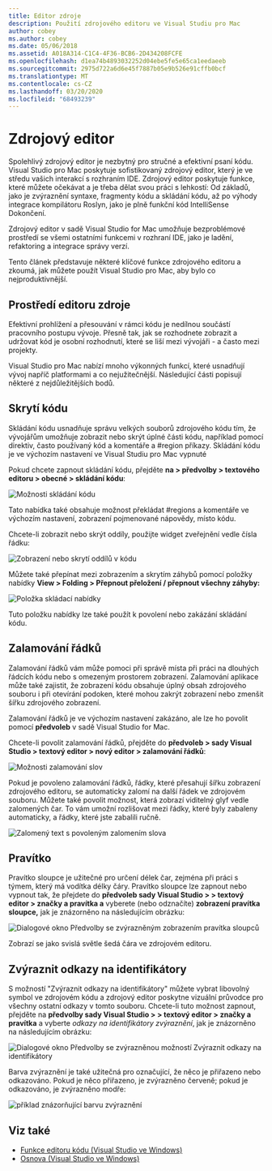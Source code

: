```yaml
---
title: Editor zdroje
description: Použití zdrojového editoru ve Visual Studiu pro Mac
author: cobey
ms.author: cobey
ms.date: 05/06/2018
ms.assetid: A018A314-C1C4-4F36-BCB6-2D434208FCFE
ms.openlocfilehash: d1ea74b4893032252d04ebe5fe5e65ca1eedaeeb
ms.sourcegitcommit: 2975d722a6d6e45f7887b05e9b526e91cffb0bcf
ms.translationtype: MT
ms.contentlocale: cs-CZ
ms.lasthandoff: 03/20/2020
ms.locfileid: "68493239"
---
```

# <a name="source-editor"></a>Zdrojový editor

Spolehlivý zdrojový editor je nezbytný pro stručné a efektivní psaní kódu. Visual Studio pro Mac poskytuje sofistikovaný zdrojový editor, který je ve středu vašich interakcí s rozhraním IDE. Zdrojový editor poskytuje funkce, které můžete očekávat a je třeba dělat svou práci s lehkostí: Od základů, jako je zvýraznění syntaxe, fragmenty kódu a skládání kódu, až po výhody integrace kompilátoru Roslyn, jako je plně funkční kód IntelliSense Dokončení.

Zdrojový editor v sadě Visual Studio for Mac umožňuje bezproblémové prostředí se všemi ostatními funkcemi v rozhraní IDE, jako je ladění, refaktoring a integrace správy verzí.

Tento článek představuje některé klíčové funkce zdrojového editoru a zkoumá, jak můžete použít Visual Studio pro Mac, aby bylo co nejproduktivnější.

## <a name="the-source-editor-experience"></a>Prostředí editoru zdroje

Efektivní prohlížení a přesouvání v rámci kódu je nedílnou součástí pracovního postupu vývoje. Přesně tak, jak se rozhodnete zobrazit a udržovat kód je osobní rozhodnutí, které se liší mezi vývojáři - a často mezi projekty.

Visual Studio pro Mac nabízí mnoho výkonných funkcí, které usnadňují vývoj napříč platformami a co nejužitečnější. Následující části popisují některé z nejdůležitějších bodů.

## <a name="code-folding"></a>Skrytí kódu

Skládání kódu usnadňuje správu velkých souborů zdrojového kódu tím, že vývojářům umožňuje zobrazit nebo skrýt úplné části kódu, například pomocí direktiv, často používaný kód a komentáře a #region příkazy. Skládání kódu je ve výchozím nastavení ve Visual Studiu pro Mac vypnuté

Pokud chcete zapnout skládání kódu, přejděte **na > předvolby > textového editoru > obecné > skládání kódu**:

![Možnosti skládání kódu](media/source-neweditor-image1.png)

Tato nabídka také obsahuje možnost překládat #regions a komentáře ve výchozím nastavení, zobrazení pojmenované nápovědy, místo kódu.

Chcete-li zobrazit nebo skrýt oddíly, použijte widget zveřejnění vedle čísla řádku:

![Zobrazení nebo skrytí oddílů v kódu](media/source-neweditor-image2.png)

Můžete také přepínat mezi zobrazením a skrytím záhybů pomocí položky nabídky **View > Folding > Přepnout přeložení / přepnout všechny záhyby:**

![Položka skládací nabídky](media/source-editor-image19.png)

Tuto položku nabídky lze také použít k povolení nebo zakázání skládání kódu.

## <a name="word-wrap"></a>Zalamování řádků

Zalamování řádků vám může pomoci při správě místa při práci na dlouhých řádcích kódu nebo s omezeným prostorem zobrazení. Zalamování aplikace může také zajistit, že zobrazení kódu obsahuje úplný obsah zdrojového souboru i při otevírání podoken, které mohou zakrýt zobrazení nebo zmenšit šířku zdrojového zobrazení. 

Zalamování řádků je ve výchozím nastavení zakázáno, ale lze ho povolit pomocí **předvoleb** v sadě Visual Studio for Mac. 

Chcete-li povolit zalamování řádků, přejděte do **předvoleb > sady Visual Studio > textový editor > nový editor > zalamování řádků**:

![Možnosti zalamování slov](media/source-neweditor-wordwrap1.png)

Pokud je povoleno zalamování řádků, řádky, které přesahují šířku zobrazení zdrojového editoru, se automaticky zalomí na další řádek ve zdrojovém souboru. Můžete také povolit možnost, která zobrazí viditelný glyf vedle zalomených čar. To vám umožní rozlišovat mezi řádky, které byly zabaleny automaticky, a řádky, které jste zabalili ručně.

![Zalomený text s povoleným zalomením slova](media/source-neweditor-wordwrap2.png)

## <a name="ruler"></a>Pravítko

Pravítko sloupce je užitečné pro určení délek čar, zejména při práci s týmem, který má vodítka délky čáry. Pravítko sloupce lze zapnout nebo vypnout tak, že přejdete do **předvoleb sady Visual Studio > > textový editor > značky a pravítka a** vyberete (nebo odznačíte) **zobrazení pravítka sloupce,** jak je znázorněno na následujícím obrázku:

![Dialogové okno Předvolby se zvýrazněným zobrazením pravítka sloupců](media/source-editor-image5.png)

 Zobrazí se jako svislá světle šedá čára ve zdrojovém editoru.

## <a name="highlight-identifier-references"></a>Zvýraznit odkazy na identifikátory

S možností "Zvýraznit odkazy na identifikátory" můžete vybrat libovolný symbol ve zdrojovém kódu a zdrojový editor poskytne vizuální průvodce pro všechny ostatní odkazy v tomto souboru. Chcete-li tuto možnost zapnout, přejděte na **předvolby sady Visual Studio > > textový editor > značky a pravítka** a vyberte _odkazy na identifikátory zvýraznění_, jak je znázorněno na následujícím obrázku:

![Dialogové okno Předvolby se zvýrazněnou možností Zvýraznit odkazy na identifikátory](media/source-editor-image6.png)

Barva zvýraznění je také užitečná pro označující, že něco je přiřazeno nebo odkazováno. Pokud je něco přiřazeno, je zvýrazněno červeně; pokud je odkazováno, je zvýrazněno modře:

![příklad znázorňující barvu zvýraznění](media/source-editor-image7.png)

## <a name="see-also"></a>Viz také

- [Funkce editoru kódu (Visual Studio ve Windows)](/visualstudio/ide/writing-code-in-the-code-and-text-editor)
- [Osnova (Visual Studio ve Windows)](/visualstudio/ide/outlining)

